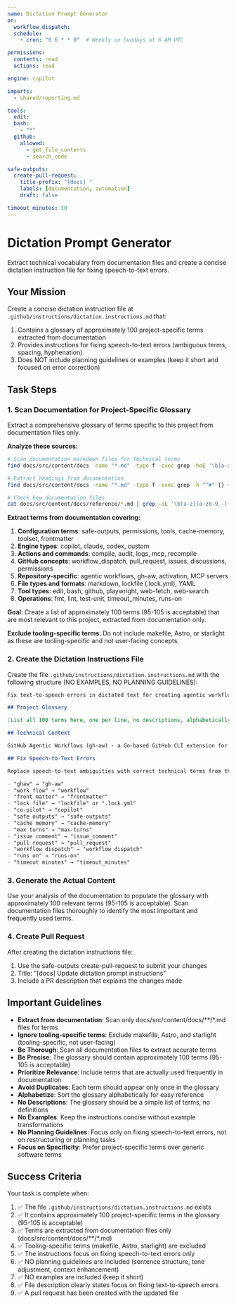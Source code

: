 ```yaml
---
name: Dictation Prompt Generator
on:
  workflow_dispatch:
  schedule:
    - cron: "0 6 * * 0"  # Weekly on Sundays at 6 AM UTC

permissions:
  contents: read
  actions: read

engine: copilot

imports:
  - shared/reporting.md

tools:
  edit:
  bash:
    - "*"
  github:
    allowed:
      - get_file_contents
      - search_code

safe-outputs:
  create-pull-request:
    title-prefix: "[docs] "
    labels: [documentation, automation]
    draft: false

timeout_minutes: 10
---
```


# Dictation Prompt Generator

Extract technical vocabulary from documentation files and create a concise dictation instruction file for fixing speech-to-text errors.

## Your Mission

Create a concise dictation instruction file at `.github/instructions/dictation.instructions.md` that:
1. Contains a glossary of approximately 100 project-specific terms extracted from documentation
2. Provides instructions for fixing speech-to-text errors (ambiguous terms, spacing, hyphenation)
3. Does NOT include planning guidelines or examples (keep it short and focused on error correction)

## Task Steps

### 1. Scan Documentation for Project-Specific Glossary

Extract a comprehensive glossary of terms specific to this project from documentation files only.

**Analyze these sources:**

```bash
# Scan documentation markdown files for technical terms
find docs/src/content/docs -name "*.md" -type f -exec grep -hoE '\b[a-z][a-z0-9_-]{2,}\b' {} + | sort -u | head -200

# Extract headings from documentation
find docs/src/content/docs -name "*.md" -type f -exec grep -h "^#" {} + | sed 's/^#* //' | head -100

# Check key documentation files
cat docs/src/content/docs/reference/*.md | grep -oE '\b[a-z][a-z0-9_-]{3,}\b' | sort -u | head -150
```

**Extract terms from documentation covering:**

1. **Configuration terms**: safe-outputs, permissions, tools, cache-memory, toolset, frontmatter
2. **Engine types**: copilot, claude, codex, custom
3. **Actions and commands**: compile, audit, logs, mcp, recompile
4. **GitHub concepts**: workflow_dispatch, pull_request, issues, discussions, permissions
5. **Repository-specific**: agentic workflows, gh-aw, activation, MCP servers
6. **File types and formats**: markdown, lockfile (.lock.yml), YAML
7. **Tool types**: edit, bash, github, playwright, web-fetch, web-search
8. **Operations**: fmt, lint, test-unit, timeout_minutes, runs-on

**Goal**: Create a list of approximately 100 terms (95-105 is acceptable) that are most relevant to this project, extracted from documentation only.

**Exclude tooling-specific terms**: Do not include makefile, Astro, or starlight as these are tooling-specific and not user-facing concepts.

### 2. Create the Dictation Instructions File

Create the file `.github/instructions/dictation.instructions.md` with the following structure (NO EXAMPLES, NO PLANNING GUIDELINES):

```markdown
Fix text-to-speech errors in dictated text for creating agentic workflow prompts in the gh-aw repository.

## Project Glossary

[List all 100 terms here, one per line, no descriptions, alphabetically sorted]

## Technical Context

GitHub Agentic Workflows (gh-aw) - a Go-based GitHub CLI extension for writing agentic workflows in natural language using markdown files with YAML frontmatter, which compile to GitHub Actions workflows.

## Fix Speech-to-Text Errors

Replace speech-to-text ambiguities with correct technical terms from the glossary:

- "ghaw" → "gh-aw"
- "work flow" → "workflow"
- "front matter" → "frontmatter"
- "lock file" → "lockfile" or ".lock.yml"
- "co-pilot" → "copilot"
- "safe outputs" → "safe-outputs"
- "cache memory" → "cache-memory"
- "max turns" → "max-turns"
- "issue comment" → "issue_comment"
- "pull request" → "pull_request"
- "workflow dispatch" → "workflow_dispatch"
- "runs on" → "runs-on"
- "timeout minutes" → "timeout_minutes"
```

### 3. Generate the Actual Content

Use your analysis of the documentation to populate the glossary with approximately 100 relevant terms (95-105 is acceptable). Scan documentation files thoroughly to identify the most important and frequently used terms.

### 4. Create Pull Request

After creating the dictation instructions file:

1. Use the safe-outputs create-pull-request to submit your changes
2. Title: "[docs] Update dictation prompt instructions"
3. Include a PR description that explains the changes made

## Important Guidelines

- **Extract from documentation**: Scan only docs/src/content/docs/**/*.md files for terms
- **Ignore tooling-specific terms**: Exclude makefile, Astro, and starlight (tooling-specific, not user-facing)
- **Be Thorough**: Scan all documentation files to extract accurate terms
- **Be Precise**: The glossary should contain approximately 100 terms (95-105 is acceptable)
- **Prioritize Relevance**: Include terms that are actually used frequently in documentation
- **Avoid Duplicates**: Each term should appear only once in the glossary
- **Alphabetize**: Sort the glossary alphabetically for easy reference
- **No Descriptions**: The glossary should be a simple list of terms, no definitions
- **No Examples**: Keep the instructions concise without example transformations
- **No Planning Guidelines**: Focus only on fixing speech-to-text errors, not on restructuring or planning tasks
- **Focus on Specificity**: Prefer project-specific terms over generic software terms

## Success Criteria

Your task is complete when:
1. ✅ The file `.github/instructions/dictation.instructions.md` exists
2. ✅ It contains approximately 100 project-specific terms in the glossary (95-105 is acceptable)
3. ✅ Terms are extracted from documentation files only (docs/src/content/docs/**/*.md)
4. ✅ Tooling-specific terms (makefile, Astro, starlight) are excluded
5. ✅ The instructions focus on fixing speech-to-text errors only
6. ✅ NO planning guidelines are included (sentence structure, tone adjustment, context enhancement)
7. ✅ NO examples are included (keep it short)
8. ✅ File description clearly states focus on fixing text-to-speech errors
9. ✅ A pull request has been created with the updated file
